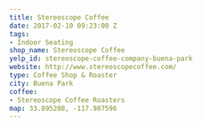 ```yaml
---
title: Stereoscope Coffee
date: 2017-02-10 09:23:00 Z
tags:
- Indoor Seating
shop_name: Stereoscope Coffee
yelp_id: stereoscope-coffee-company-buena-park
website: http://www.stereoscopecoffee.com/
type: Coffee Shop & Roaster
city: Buena Park
coffee:
- Stereoscope Coffee Roasters
map: 33.895208, -117.987596
---
```

